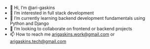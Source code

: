 - 👋 Hi, I’m @ari-gaskins
- 👀 I’m interested in full stack development
- 🌱 I’m currently learning backend development fundamentals using Python and Django
- 💞️ I’m looking to collaborate on frontend or backend projects
- 📫 How to reach me arigaskins.work@gmail.com or arigaskins.tech@gmail.com

<!---
arianna-gaskins/arianna-gaskins is a ✨ special ✨ repository because its `README.md` (this file) appears on your GitHub profile.
You can click the Preview link to take a look at your changes.
--->
